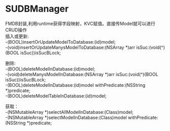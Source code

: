 # SUDBManager
FMDB封装,利用runtime获得字段映射，KVC赋值。直接传Model就可以进行CRUD操作
<br />
插入或更新:
<br/>
-(BOOL)insertOrUpdateModelToDatabase:(id)model;
<br />
-(void)insertOrUpdateManysModelToDatabase:(NSArray *)arr isSuc:(void(^)(BOOL isSuc))isSucBLock;
<br />

删除:
<br />
-(BOOL)deleteModelInDatabase:(id)model;
<br />
-(void)deleteManysModelInDatabase:(NSArray *)arr isSuc:(void(^)(BOOL isSuc))isSucBLock;
<br />
-(BOOL)deleteModelInDatabase:(id)model withPredicate:(NSString *)predicate;
<br />
-(BOOL)deleteModelTableInDatabase:(id)model;
<br />

获取：
<br />
-(NSMutableArray *)selectAllModelInDatabase:(Class)model;
<br />
-(NSMutableArray *)selectModelInDatabase:(Class)model withPredicate:(NSString *)predicate;


